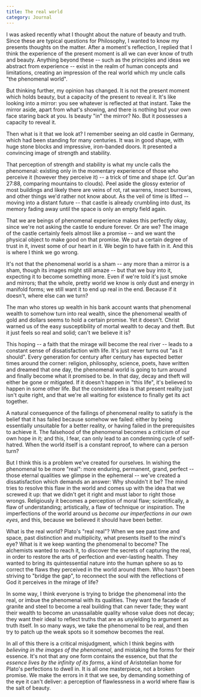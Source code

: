 ```yaml
---
title: The real world
category: Journal
---
```


I was asked recently what I thought about the nature of beauty and
truth.  Since these are typical questions for Philosophy, I wanted to
know my presents thoughts on the matter.  After a moment's reflection, I
replied that I think the experience of the present moment is all we can
ever know of truth and beauty.  Anything beyond these -- such as the
principles and ideas we abstract from experience -- exist in the realm
of human concepts and limitations, creating an impression of the real
world which my uncle calls "the phenomenal world".

But thinking further, my opinion has changed.  It is not the present
moment which holds beauty, but a capacity of the present to reveal it.
It's like looking into a mirror: you see whatever is reflected at that
instant.  Take the mirror aside, apart from what's showing, and there is
nothing but your own face staring back at you.  Is beauty "in" the
mirror?  No.  But it possesses a capacity to reveal it.

Then what is it that we look at?  I remember seeing an old castle in
Germany, which had been standing for many centuries.  It was in good
shape, with huge stone blocks and impressive, iron-banded doors.  It
presented a convincing image of strength and stability.

That perception of strength and stability is what my uncle calls the
phenomenal: existing only in the momentary experience of those who
perceive it (however they perceive it) -- a trick of time and shape (cf.
Qur'an 27:88, comparing mountains to clouds).  Peel aside the glossy
exterior of most buildings and likely there are veins of rot, rat
warrens, insect burrows, and other things we'd rather not know about.
As the veil of time is lifted -- moving into a distant future -- that
castle is already crumbling into dust, its memory fading away until the
space is only an empty field again.

That we are beings of phenomenal experience makes this perfectly okay,
since we're not asking the castle to endure forever.  Or are we?  The
image of the castle certainly feels almost like a promise -- and we want
the physical object to make good on that promise.  We put a certain
degree of trust in it, invest some of our heart in it.  We begin to have
faith in it.  And this is where I think we go wrong.

It's not that the phenomenal world is a sham -- any more than a mirror
is a sham, though its images might still amaze -- but that we buy into
it, expecting it to become something more.  Even if we're told it's just
smoke and mirrors; that the whole, pretty world we know is only dust and
energy in manifold forms; we still want it to end up real in the end.
Because if it doesn't, where else can we turn?

The man who stores up wealth in his bank account wants that phenomenal
wealth to somehow turn into real wealth, since the phenomenal wealth of
gold and dollars seems to hold a certain promise.  Yet it doesn't.
Christ warned us of the easy susceptibility of mortal wealth to decay
and theft.  But it just feels so real and solid; can't we believe it is?

This hoping -- a faith that the mirage will become the real river --
leads to a constant sense of dissatisfaction with life.  It's just never
turns out "as it should".  Every generation for century after century
has expected better times around the corner: religion, philosophy,
science, poets, have written and dreamed that one day, the phenomenal
world is going to turn around and finally become what it promised to be.
In that day, decay and theft will either be gone or mitigated.  If it
doesn't happen in "this life", it's believed to happen in some other
life.  But the consistent idea is that present reality just isn't quite
right, and that we're all waiting for existence to finally get its act
together.

A natural consequence of the failings of phenomenal reality to satisfy
is the belief that it has failed because somehow we failed: either by
being essentially unsuitable for a better reality, or having failed in
the prerequisites to achieve it.  The falsehood of the phenomenal
becomes a criticism of our own hope in it; and this, I fear, can only
lead to an condemning cycle of self-hatred.  When the world itself is a
constant reproof, to where can a person turn?

But I think this is a problem we've created for ourselves.  In wishing
the phenomenal to be more "real": more enduring, permanent, grand,
perfect -- those eternal qualities we glimpse in the ephemeral -- we've
created a dissatisfaction which demands an answer: Why shouldn't it be?
The mind tries to resolve this flaw in the world and comes up with the
idea that we screwed it up: that we didn't get it right and must labor
to right those wrongs.  Religiously it becomes a perception of moral
flaw; scientifically, a flaw of understanding; artistically, a flaw of
technique or inspiration.  The imperfections of the world around us
*become our imperfections in our own eyes*, and this, because we believed
it should have been better.

What is the real world?  Plato's "real real"?  When we see past time and
space, past distinction and multiplicity, what presents itself to the
mind's eye?  What is it we keep wanting the phenomenal to become?  The
alchemists wanted to reach it, to discover the secrets of capturing the
real, in order to restore the arts of perfection and ever-lasting
health.  They wanted to bring its quintessential nature into the human
sphere so as to correct the flaws they perceived in the world around
them.  Who hasn't been striving to "bridge the gap", to reconnect the
soul with the reflections of God it perceives in the mirage of life?

In some way, I think everyone is trying to bridge the phenomenal into
the real, or imbue the phenomenal with its qualities.  They want the
facade of granite and steel to become a real building that can never
fade; they want their wealth to become an unassailable quality whose
value does not decay; they want their ideal to reflect truths that are
as unyielding to argument as truth itself.  In so many ways, we take the
phenomenal to be real, and then try to patch up the weak spots so it
somehow becomes the real.

In all of this there is a critical misjudgment, which I think begins
with *believing in the images of the phenomenal*, and mistaking the forms
for their essence.  It's not that any one form contains the essence, but
that *the essence lives by the infinity of its forms*, a kind of
Aristotelian home for Plato's perfections to dwell in.  It is all one
masterpiece, not a broken promise.  We make the errors in it that we
see, by demanding something of the eye it can't deliver: a perception of
flawlessness in a world where flaw is the salt of beauty.


